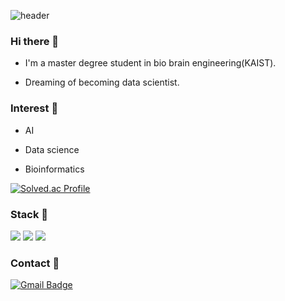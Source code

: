 ![header](https://capsule-render.vercel.app/api?type=wave&color=auto&height=300&section=header&text=Welcome&fontSize=90)

### Hi there 👋
* I'm a master degree student in bio brain engineering(KAIST).

* Dreaming of becoming data scientist.

### Interest 🔭
* AI

* Data science

* Bioinformatics
  
[![Solved.ac Profile](http://mazassumnida.wtf/api/v2/generate_badge?boj=beong0717)](https://solved.ac/beong0717/)

### Stack 🔭
<img src="https://img.shields.io/badge/PYTHON-3776AB?style=for-the-badge&logo=python&logoColor=white"> <img src="https://img.shields.io/badge/C++-00599C?style=for-the-badge&logo=c++&logoColor=white">
<img src="https://img.shields.io/badge/PYTORCH-EE4C2C?style=for-the-badge&logo=pytorch&logoColor=white">

### Contact 💬
[![Gmail Badge](https://img.shields.io/badge/Gmail-D14836?style=flat&logo=Gmail&logoColor=white)](mailto:beong2306@gmail.com)

